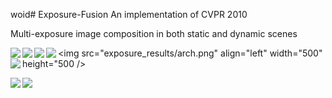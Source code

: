  woid# Exposure-Fusion
An implementation of CVPR 2010

Multi-exposure image composition in both static and dynamic scenes

<img src="exposure_results/bride.png" align="left" />

<img src="exposure_results/door.png" align="left" />

<img src="exposure_results/sunset1.png" align="left" />

<img src="exposure_results/sunset2.png" align="left" />

<img src="exposure_results/arch.png" align="left" width="500" height="500 />
<img src="exposure_results/arch1.png" align="left" />

<img src="exposure_results/forest.png" align="left" />
<img src="exposure_results/foerest_re.png" align="left" />


